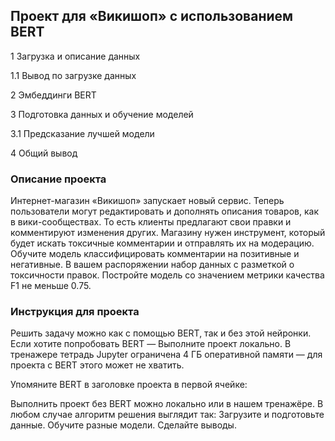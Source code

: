## Проект для «Викишоп» с использованием BERT

1  Загрузка и описание данных

1.1  Вывод по загрузке данных

2  Эмбеддинги BERT

3  Подготовка данных и обучение моделей

3.1  Предсказание лучшей модели

4  Общий вывод

### Описание проекта

Интернет-магазин «Викишоп» запускает новый сервис. Теперь пользователи могут редактировать и дополнять описания товаров, как в вики-сообществах. То есть клиенты предлагают свои правки и комментируют изменения других. Магазину нужен инструмент, который будет искать токсичные комментарии и отправлять их на модерацию. Обучите модель классифицировать комментарии на позитивные и негативные. В вашем распоряжении набор данных с разметкой о токсичности правок. Постройте модель со значением метрики качества F1 не меньше 0.75.

### Инструкция для проекта

Решить задачу можно как с помощью BERT, так и без этой нейронки. Если хотите попробовать BERT — Выполните проект локально. В тренажере тетрадь Jupyter ограничена 4 ГБ оперативной памяти — для проекта с BERT этого может не хватить.

Упомяните BERT в заголовке проекта в первой ячейке:

Выполнить проект без BERT можно локально или в нашем тренажёре. В любом случае алгоритм решения выглядит так: Загрузите и подготовьте данные. Обучите разные модели. Сделайте выводы.
